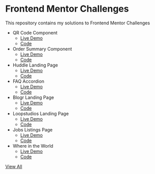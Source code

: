 # Frontend Mentor Challenges
This repository contains my solutions to Frontend Mentor Challenges

- QR Code Component
  - [Live Demo](https://simoneclr.github.io/Frontend-Mentor-Challenges/qr-code-component)
  - [Code](https://github.com/simoneclr/Frontend-Mentor-Challenges/tree/main/qr-code-component)
- Order Summary Component
  - [Live Demo](https://simoneclr.github.io/Frontend-Mentor-Challenges/order-summary-component)
  - [Code](https://github.com/simoneclr/Frontend-Mentor-Challenges/tree/main/order-summary-component)
- Huddle Landing Page
  - [Live Demo](https://simoneclr.github.io/Frontend-Mentor-Challenges/huddle-landing-page)
  - [Code](https://github.com/simoneclr/Frontend-Mentor-Challenges/tree/main/huddle-landing-page)
- FAQ Accordion
  - [Live Demo](https://simoneclr.github.io/Frontend-Mentor-Challenges/faq-accordion-card)
  - [Code](https://github.com/simoneclr/Frontend-Mentor-Challenges/tree/main/faq-accordion-card)
- Blogr Landing Page
  - [Live Demo](https://simoneclr.github.io/Frontend-Mentor-Challenges/blogr-landing-page)
  - [Code](https://github.com/simoneclr/Frontend-Mentor-Challenges/tree/main/blogr-landing-page)
- Loopstudios Landing Page
  - [Live Demo](https://simoneclr.github.io/Frontend-Mentor-Challenges/loopstudios-landing-page)
  - [Code](https://github.com/simoneclr/Frontend-Mentor-Challenges/tree/main/loopstudios-landing-page)
- Jobs Listings Page
  - [Live Demo](https://simoneclr.github.io/fm-jobs-listings/)
  - [Code](https://github.com/simoneclr/fm-jobs-listings)
- Where in the World
  - [Live Demo](https://simoneclr.github.io/fm-countries-api)
  - [Code](https://github.com/simoneclr/fm-countries-api)

[View All](https://simoneclr.github.io/Frontend-Mentor-Challenges/)
